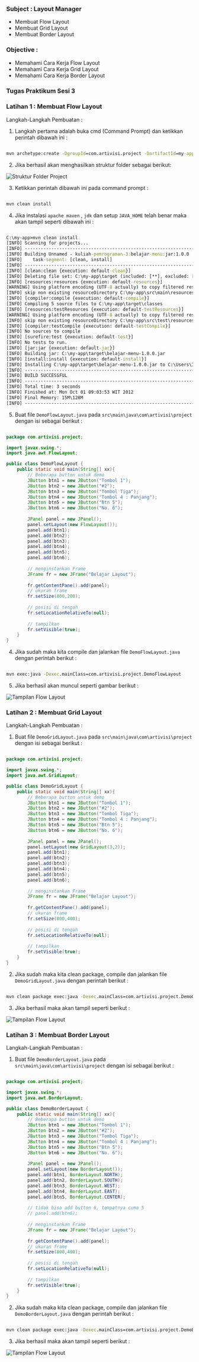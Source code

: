 ### Subject : Layout Manager ###
- Membuat Flow Layout
- Membuat Grid Layout
- Membuat Border Layout

### Objective : ###
- Memahami Cara Kerja Flow Layout
- Memahami Cara Kerja Grid Layout
- Memahami Cara Kerja Border Layout

### Tugas Praktikum Sesi 3 ###

### Latihan 1 : Membuat Flow Layout ###

Langkah-Langkah Pembuatan :

1. Langkah pertama adalah buka cmd (Command Prompt) dan ketikkan perintah dibawah ini :

```cmd

mvn archetype:create -DgroupId=com.artivisi.project -DartifactId=my-app

```

2. Jika berhasil akan menghasilkan struktur folder sebagai berikut:

![Struktur Folder Project](./images/struktur.png)

3. Ketikkan perintah dibawah ini pada command prompt :

```cmd

mvn clean install

```

4. Jika instalasi ` apache maven ` , ` jdk ` dan setup ` JAVA_HOME ` telah benar maka akan tampil seperti dibawah ini :

```cmd

C:\my-app>mvn clean install
[INFO] Scanning for projects...
[INFO] ------------------------------------------------------------------------
[INFO] Building Unnamed - kuliah-pemrograman-3:belajar-menu:jar:1.0.0
[INFO]    task-segment: [clean, install]
[INFO] ------------------------------------------------------------------------
[INFO] [clean:clean {execution: default-clean}]
[INFO] Deleting file set: C:\my-app\target (included: [**], excluded: [])
[INFO] [resources:resources {execution: default-resources}]
[WARNING] Using platform encoding (UTF-8 actually) to copy filtered resources, i.e. build is platform dependent!
[INFO] skip non existing resourceDirectory C:\my-app\src\main\resources
[INFO] [compiler:compile {execution: default-compile}]
[INFO] Compiling 5 source files to C:\my-app\target\classes
[INFO] [resources:testResources {execution: default-testResources}]
[WARNING] Using platform encoding (UTF-8 actually) to copy filtered resources, i.e. build is platform dependent!
[INFO] skip non existing resourceDirectory C:\my-app\src\test\resources
[INFO] [compiler:testCompile {execution: default-testCompile}]
[INFO] No sources to compile
[INFO] [surefire:test {execution: default-test}]
[INFO] No tests to run.
[INFO] [jar:jar {execution: default-jar}]
[INFO] Building jar: C:\my-app\target\belajar-menu-1.0.0.jar
[INFO] [install:install {execution: default-install}]
[INFO] Installing C:\my-app\target\belajar-menu-1.0.0.jar to C:\Users\Ikin\.m2\repository\kuliah-pemrograman-3\belajar-menu\1.0.0\belajar-menu-1.0.0.jar
[INFO] ------------------------------------------------------------------------
[INFO] BUILD SUCCESSFUL
[INFO] ------------------------------------------------------------------------
[INFO] Total time: 3 seconds
[INFO] Finished at: Mon Oct 01 09:03:53 WIT 2012
[INFO] Final Memory: 15M\128M
[INFO] ------------------------------------------------------------------------

```

5. Buat file `DemoFlowLayout.java` pada `src\main\java\com\artivisi\project`
dengan isi sebagai berikut :

```java

package com.artivisi.project;

import javax.swing.*;
import java.awt.FlowLayout;

public class DemoFlowLayout {
    public static void main(String[] xx){
        // Beberapa button untuk demo
        JButton btn1 = new JButton("Tombol 1");
        JButton btn2 = new JButton("#2");
        JButton btn3 = new JButton("Tombol Tiga");
        JButton btn4 = new JButton("Tombol 4 : Panjang");
        JButton btn5 = new JButton("Btn 5");
        JButton btn6 = new JButton("No. 6");
        
        JPanel panel = new JPanel();
        panel.setLayout(new FlowLayout());
        panel.add(btn1);
        panel.add(btn2);
        panel.add(btn3);
        panel.add(btn4);
        panel.add(btn5);
        panel.add(btn6);
        
        // menginstankan Frame
        JFrame fr = new JFrame("Belajar Layout");
        
        fr.getContentPane().add(panel);
        // ukuran frame
        fr.setSize(800,200);
        
        // posisi di tengah
        fr.setLocationRelativeTo(null);
        
        // tampilkan
        fr.setVisible(true);
    }
}

```

4. Jika sudah maka kita compile dan jalankan file `DemoFlowLayout.java` dengan perintah berikut :

```cmd

mvn exec:java -Dexec.mainClass=com.artivisi.project.DemoFlowLayout

```

5. Jika berhasil akan muncul seperti gambar berikut :

![Tampilan Flow Layout](./images/flowLayout.png)


### Latihan 2 : Membuat Grid Layout ###

Langkah-Langkah Pembuatan :

1. Buat file `DemoGridLayout.java` pada `src\main\java\com\artivisi\project`
dengan isi sebagai berikut :

```java

package com.artivisi.project;

import javax.swing.*;
import java.awt.GridLayout;

public class DemoGridLayout {
    public static void main(String[] xx){
        // Beberapa button untuk demo
        JButton btn1 = new JButton("Tombol 1");
        JButton btn2 = new JButton("#2");
        JButton btn3 = new JButton("Tombol Tiga");
        JButton btn4 = new JButton("Tombol 4 : Panjang");
        JButton btn5 = new JButton("Btn 5");
        JButton btn6 = new JButton("No. 6");
        
        JPanel panel = new JPanel();
        panel.setLayout(new GridLayout(3,2));
        panel.add(btn1);
        panel.add(btn2);
        panel.add(btn3);
        panel.add(btn4);
        panel.add(btn5);
        panel.add(btn6);
        
        // menginstankan Frame
        JFrame fr = new JFrame("Belajar Layout");
        
        fr.getContentPane().add(panel);
        // ukuran frame
        fr.setSize(800,400);
        
        // posisi di tengah
        fr.setLocationRelativeTo(null);
        
        // tampilkan
        fr.setVisible(true);
    }
}


```

2. Jika sudah maka kita clean package, compile dan jalankan file `DemoGridLayout.java` dengan perintah berikut :

```cmd

mvn clean package exec:java -Dexec.mainClass=com.artivisi.project.DemoGridLayout

```

3. Jika berhasil maka akan tampil seperti berikut :

![Tampilan Flow Layout](./images/gridLayout.png)


### Latihan 3 : Membuat Border Layout ###

Langkah-Langkah Pembuatan :

1. Buat file `DemoBorderLayout.java` pada `src\main\java\com\artivisi\project`
dengan isi sebagai berikut :

```java

package com.artivisi.project;

import javax.swing.*;
import java.awt.BorderLayout;

public class DemoBorderLayout {
    public static void main(String[] xx){
        // Beberapa button untuk demo
        JButton btn1 = new JButton("Tombol 1");
        JButton btn2 = new JButton("#2");
        JButton btn3 = new JButton("Tombol Tiga");
        JButton btn4 = new JButton("Tombol 4 : Panjang");
        JButton btn5 = new JButton("Btn 5");
        JButton btn6 = new JButton("No. 6");
        
        JPanel panel = new JPanel();
        panel.setLayout(new BorderLayout());
        panel.add(btn1, BorderLayout.NORTH);
        panel.add(btn2, BorderLayout.SOUTH);
        panel.add(btn3, BorderLayout.WEST);
        panel.add(btn4, BorderLayout.EAST);
        panel.add(btn5, BorderLayout.CENTER);
        
        // tidak bisa add button 6, tempatnya cuma 5
        // panel.add(btn6);
        
        // menginstankan Frame
        JFrame fr = new JFrame("Belajar Layout");
        
        fr.getContentPane().add(panel);
        // ukuran frame
        fr.setSize(800,400);
        
        // posisi di tengah
        fr.setLocationRelativeTo(null);
        
        // tampilkan
        fr.setVisible(true);
    }
}

```

2. Jika sudah maka kita clean package, compile dan jalankan file `DemoBorderLayout.java` dengan perintah berikut :

```cmd

mvn clean package exec:java -Dexec.mainClass=com.artivisi.project.DemoBorderLayout

```

3. Jika berhasil maka akan tampil seperti berikut :

![Tampilan Flow Layout](./images/borderLayout.png)

